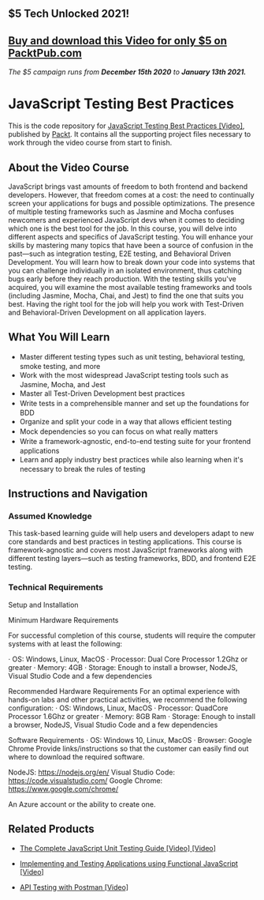 ## $5 Tech Unlocked 2021!
[Buy and download this Video for only $5 on PacktPub.com](https://www.packtpub.com/product/javascript-testing-best-practices-video/9781838641344)
-----
*The $5 campaign         runs from __December 15th 2020__ to __January 13th 2021.__*

# JavaScript Testing Best Practices
This is the code repository for [JavaScript Testing Best Practices [Video]](https://github.com/PacktPublishing/JavaScript-Testing-Best-Practices), published by [Packt](https://www.packtpub.com/?utm_source=github). It contains all the supporting project files necessary to work through the video course from start to finish.
## About the Video Course
JavaScript brings vast amounts of freedom to both frontend and backend developers. However, that freedom comes at a cost: the need to continually screen your applications for bugs and possible optimizations. The presence of multiple testing frameworks such as Jasmine and Mocha confuses newcomers and experienced JavaScript devs when it comes to deciding which one is the best tool for the job.
In this course, you will delve into different aspects and specifics of JavaScript testing. You will enhance your skills by mastering many topics that have been a source of confusion in the past—such as integration testing, E2E testing, and Behavioral Driven Development. You will learn how to break down your code into systems that you can challenge individually in an isolated environment, thus catching bugs early before they reach production.
With the testing skills you've acquired, you will examine the most available testing frameworks and tools (including Jasmine, Mocha, Chai, and Jest) to find the one that suits you best. Having the right tool for the job will help you work with Test-Driven and Behavioral-Driven Development on all application layers.

<H2>What You Will Learn</H2>
<DIV class=book-info-will-learn-text>
<UL>
<LI><SPAN style="LINE-HEIGHT: 20px; BACKGROUND-COLOR: transparent">Master different testing types such as unit testing, behavioral testing, smoke testing, and more</SPAN> 
<LI><SPAN style="LINE-HEIGHT: 20px; BACKGROUND-COLOR: transparent">Work with the most widespread JavaScript testing tools such as Jasmine, Mocha, and Jest</SPAN> 
<LI><SPAN style="LINE-HEIGHT: 20px; BACKGROUND-COLOR: transparent">Master all Test-Driven Development best practices</SPAN> 
<LI><SPAN style="LINE-HEIGHT: 20px; BACKGROUND-COLOR: transparent">Write tests in a comprehensible manner and set up the foundations for BDD</SPAN> 
<LI><SPAN style="LINE-HEIGHT: 20px; BACKGROUND-COLOR: transparent">Organize and split your code in a way that allows efficient testing</SPAN> 
<LI><SPAN style="LINE-HEIGHT: 20px; BACKGROUND-COLOR: transparent">Mock dependencies so you can focus on what really matters</SPAN> 
<LI><SPAN style="LINE-HEIGHT: 20px; BACKGROUND-COLOR: transparent">Write a framework-agnostic, end-to-end testing suite for your frontend applications</SPAN> 
<LI><SPAN style="LINE-HEIGHT: 20px; BACKGROUND-COLOR: transparent">Learn and apply industry best practices while also learning when it's necessary to break the rules of testing</SPAN> </LI></UL></DIV>

## Instructions and Navigation
### Assumed Knowledge
This task-based learning guide will help users and developers adapt to new core standards and best practices in testing applications. This course is framework-agnostic and covers most JavaScript frameworks along with different testing layers—such as testing frameworks, BDD, and frontend E2E testing.
### Technical Requirements
Setup and Installation


Minimum Hardware Requirements

 

For successful completion of this course, students will require the computer systems with at least the following:

·         OS: Windows, Linux, MacOS
·         Processor: Dual Core Processor 1.2Ghz or greater
·         Memory: 4GB
·         Storage: Enough to install a browser, NodeJS, Visual Studio Code and a few dependencies

Recommended Hardware Requirements
For an optimal experience with hands-on labs and other practical activities, we recommend the following configuration:
·         OS: Windows, Linux, MacOS
·         Processor: QuadCore Processor 1.6Ghz or greater
·         Memory: 8GB Ram
·         Storage: Enough to install a browser, NodeJS, Visual Studio Code and a few dependencies

Software Requirements
·         OS: Windows 10, Linux, MacOS
·         Browser: Google Chrome
Provide links/instructions so that the customer can easily find out where to download the required software.


NodeJS: https://nodejs.org/en/
Visual Studio Code: https://code.visualstudio.com/
Google Chrome: https://www.google.com/chrome/


An Azure account or the ability to create one.


## Related Products
* [The Complete JavaScript Unit Testing Guide [Video] [Video]](https://www.packtpub.com/application-development/complete-javascript-unit-testing-guide-video)

* [Implementing and Testing Applications using Functional JavaScript [Video]](https://www.packtpub.com/web-development/implementing-and-testing-applications-using-functional-javascript-video)

* [API Testing with Postman [Video]](https://www.packtpub.com/application-development/api-testing-postman-video)
